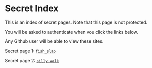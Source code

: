 # Secret Index

This is an index of secret pages. Note that this page is not protected.

You will be asked to authenticate when you click the links below.

Any Github user will be able to view these sites.

Secret page 1: [`fish_slap`](fishslap.md)

Secret page 2: [`silly_walk`](sillywalk.md)

